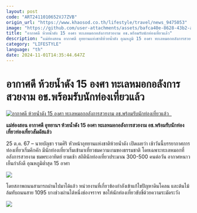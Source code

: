 ```yaml
---
layout: post
code: "ART2411010652VJ7ZVB"
origin_url: "https://www.khaosod.co.th/lifestyle/travel/news_9475053"
image: "https://github.com/user-attachments/assets/bafca40e-8628-43b2-ac72-a15281b6a49f"
title: "อากาศดี ห้วยน้ำดัง 15 องศา ทะเลหมอกอลังการสวยงาม อช.พร้อมรับนักท่องเที่ยวแล้ว"
description: "แม่ฮ่องสอน อากาศดี อุทยานแห่งชาติห้วยน้ำดัง อุณหภูมิ 15 องศา ทะเลหมอกอลังการสวยงาม อช.พร้อมรับนักท่องเที่ยวท่องเที่ยวสัมผัสแล้ว  "
category: "LIFESTYLE"
language: "th"
date: 2024-11-01T14:35:44.647Z
---
```


# อากาศดี ห้วยน้ำดัง 15 องศา ทะเลหมอกอลังการสวยงาม อช.พร้อมรับนักท่องเที่ยวแล้ว

[![อากาศดี ห้วยน้ำดัง 15 องศา ทะเลหมอกอลังการสวยงาม อช.พร้อมรับนักท่องเที่ยวแล้ว  ](https://www.khaosod.co.th/wpapp/uploads/2024/10/321535_0.jpg "อากาศดี ห้วยน้ำดัง 15 องศา ทะเลหมอกอลังการสวยงาม อช.พร้อมรับนักท่องเที่ยวแล้ว  ")](https://www.khaosod.co.th/wpapp/uploads/2024/10/321535_0.jpg)

**แม่ฮ่องสอน อากาศดี อุทยานฯ ห้วยน้ำดัง 15 องศา ทะเลหมอกอลังการสวยงาม อช.พร้อมรับนักท่องเที่ยวท่องเที่ยวสัมผัสแล้ว**

25 ต.ค. 67 – นายบัญชา รามศิริ หัวหน้าอุทยานแห่งชาติห้วยน้ำดัง เปิดเผยว่า เช้าวันนี้บรรยากาศการท่องเที่ยวเริ่มคึกคัก มีนักท่องเที่ยวเริ่มเข้ามาเที่ยวชมความงามของธรรมชาติ โดยเฉพาะทะเลหมอกที่อลังการสวยงาม ชมพระอาทิตย์ ยามเช้า สถิตินักท่องเที่ยวประมาณ 300-500 คนต่อวัน อากาศหนาวเย็นกำลังดี อุณหภูมิต่ำสุด 15 อาศา

![](https://www.khaosod.co.th/wpapp/uploads/2024/10/321543_0.jpg)

โดยสภาพถนนสามารถผ่านไปมาได้แล้ว หน่วยงานที่เกี่ยวข้องกำลังเข้าแก้ไขปัญหาดินโคลน และต้นไม้ล้มทับถนนสาย 1095 บางช่วงผ่านได้หนึ่งช่องจราจร ขอให้นักท่องเที่ยวขับขี่ด้วยความระมัดระวัง



![](https://www.khaosod.co.th/wpapp/uploads/2024/10/321547_0.jpg)